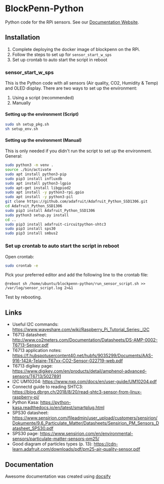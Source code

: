 # BlockPenn-Python
Python code for the RPi sensors.
See our [Documentation Website](https://liogl.github.io/BlockPenn-Python).

## Installation
1. Complete deploying the docker image of blockpenn on the RPi. 
2. Follow the steps to set up for `sensor_start_w_sps`
3. Set up crontab to auto start the script in reboot

### sensor_start_w_sps
This is the Python code with all sensors (Air quality, CO2, Humidity & Temp) and OLED display.
There are two ways to set up the environment: 
1. Using a script (recommended)
2. Manually

#### Setting up the environment (Script)
```sh
sudo sh setup_pkg.sh
sh setup_env.sh
```

#### Setting up the environment (Manual)
This is only needed if you didn't run the script to set up the environment.
General:
```sh
sudo python3 -m venv .
source ./bin/activate
sudo apt install python3-pip
sudo pip3 install influxdb
sudo apt install python3-lgpio
sudo apt-get install libgpiod2
sudo apt install -y python3-rpi.gpio
sudo apt install -y python3-pil
git clone https://github.com/adafruit/Adafruit_Python_SSD1306.git
cd Adafruit_Python_SSD1306
sudo pip3 install Adafruit_Python_SSD1306
sudo python3 setup.py install
cd ..
sudo pip3 install adafruit-circuitpython-shtc3
sudo pip3 install sps30
sudo pip3 install smbus2
```

### Set up crontab to auto start the script in reboot
Open crontab:
```sh
sudo crontab -e
```
Pick your preferred editor and add the following line to the crontab file:
```
@reboot sh /home/ubuntu/blockpenn-python/run_sensor_script.sh >> /var/log/sensor_script.log 2>&1
```

Test by rebooting.

## Links
- Useful I2C commands: https://www.waveshare.com/wiki/Raspberry_Pi_Tutorial_Series:_I2C
- T6713 datasheet: http://www.co2meters.com/Documentation/Datasheets/DS-AMP-0002-T6713-Sensor.pdf
- T6713 application notes: https://f.hubspotusercontent40.net/hubfs/9035299/Documents/AAS-916-142A-Telaire-T67xx-CO2-Sensor-022719-web.pdf
- T6713 digikey page: https://www.digikey.com/en/products/detail/amphenol-advanced-sensors/T6713/5027891
- I2C UM10204: https://www.nxp.com/docs/en/user-guide/UM10204.pdf
- Connectd guide to reading SHTC3: https://blog.dbrgn.ch/2018/8/20/read-shtc3-sensor-from-linux-raspberry-pi/
- Python Kasa: https://python-kasa.readthedocs.io/en/latest/smartplug.html
- SPS30 datasheet: https://www.sensirion.com/fileadmin/user_upload/customers/sensirion/Dokumente/9.6_Particulate_Matter/Datasheets/Sensirion_PM_Sensors_Datasheet_SPS30.pdf
- SPS30 page: https://www.sensirion.com/en/environmental-sensors/particulate-matter-sensors-pm25/
- Good diagram of particles types (p. 13): https://cdn-learn.adafruit.com/downloads/pdf/pm25-air-quality-sensor.pdf

## Documentation
Awesome documentation was created using [docsify](https://docsify.js.org/#/)